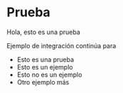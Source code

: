 # Prueba

Hola, esto es una prueba

Ejemplo de integración continúa para

* Esto es una prueba
* Esto es un ejemplo
* Esto no es un ejemplo
* Otro ejemplo más
